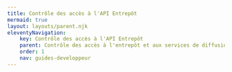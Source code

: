 ```yaml
---
title: Contrôle des accès à l'API Entrepôt 
mermaid: true
layout: layouts/parent.njk
eleventyNavigation:
    key: Contrôle des accès à l'API Entrepôt 
    parent: Contrôle des accès à l'entrepôt et aux services de diffusion
    order: 1
    nav: guides-developpeur
---
```


